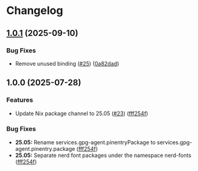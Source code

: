 # Changelog

## [1.0.1](https://github.com/aglorei/dotfiles/compare/v1.0.0...v1.0.1) (2025-09-10)


### Bug Fixes

* Remove unused binding ([#25](https://github.com/aglorei/dotfiles/issues/25)) ([0a82dad](https://github.com/aglorei/dotfiles/commit/0a82dad48f76a4a7b2c072b636efe7e7a89d5d5c))

## 1.0.0 (2025-07-28)


### Features

* Update Nix package channel to 25.05 ([#23](https://github.com/aglorei/dotfiles/issues/23)) ([fff254f](https://github.com/aglorei/dotfiles/commit/fff254f2cae7506aa9e12a2a04c4179155a0d7cc))


### Bug Fixes

* **25.05:** Rename services.gpg-agent.pinentryPackage to services.gpg-agent.pinentry.package ([fff254f](https://github.com/aglorei/dotfiles/commit/fff254f2cae7506aa9e12a2a04c4179155a0d7cc))
* **25.05:** Separate nerd font packages under the namespace nerd-fonts ([fff254f](https://github.com/aglorei/dotfiles/commit/fff254f2cae7506aa9e12a2a04c4179155a0d7cc))

